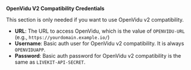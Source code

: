 **OpenVidu V2 Compatibility Credentials**

This section is only needed if you want to use OpenVidu v2 compatibility.

- **URL**: The URL to access OpenVidu, which is the value of `OPENVIDU-URL` (e.g., `https://yourdomain.example.io/`)
- **Username**: Basic auth user for OpenVidu v2 compatibility. It is always `OPENVIDUAPP`.
- **Password**: Basic auth password for OpenVidu v2 compatibility is the same as `LIVEKIT-API-SECRET`.